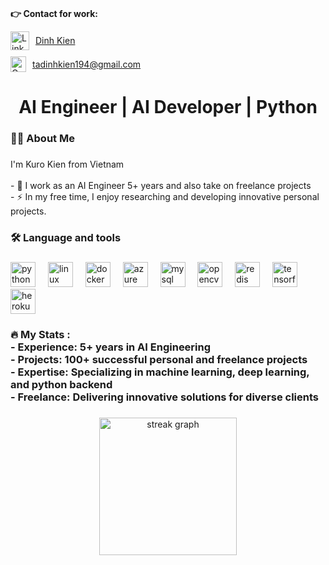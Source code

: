 ###

<div align="left">
  <p><strong>👉 Contact for work:</strong></p>
  <ul style="list-style-type: none; padding: 0; margin: 0;">
    <li style="display: flex; align-items: center; gap: 10px; margin-bottom: 10px;">
      <img src="https://img.icons8.com/?size=100&id=xuvGCOXi8Wyg&format=png&color=000000" alt="LinkedIn" height="30">
      <a href="https://www.linkedin.com/in/kien-kuro/" target="_blank">Dinh Kien</a>
    </li>
    <li style="display: flex; align-items: center; gap: 10px;">
      <img src="https://raw.githubusercontent.com/maurodesouza/profile-readme-generator/master/src/assets/icons/social/gmail/default.svg" alt="Gmail" width="25" height="25">
      <a href="mailto:tadinhkien194@gmail.com" target="_blank">tadinhkien194@gmail.com</a>
    </li>
  </ul>
</div>

###

<h1 align="center">AI Engineer | AI Developer | Python</h1>

###

<h3 align="left">👩‍💻  About Me</h3>

###

<p align="left">I'm Kuro Kien from Vietnam<br><br>- 🔭 I work as an AI Engineer 5+ years and also take on freelance projects<br>- ⚡ In my free time, I enjoy researching and developing innovative personal projects.</p>

###

<h3 align="left">🛠 Language and tools</h3>

###

<div align="left">
  <img src="https://cdn.jsdelivr.net/gh/devicons/devicon/icons/python/python-original.svg" height="40" alt="python logo"  />
  <img width="12" />
  <img src="https://cdn.jsdelivr.net/gh/devicons/devicon/icons/linux/linux-original.svg" height="40" alt="linux logo"  />
  <img width="12" />
  <img src="https://cdn.jsdelivr.net/gh/devicons/devicon/icons/docker/docker-original.svg" height="40" alt="docker logo"  />
  <img width="12" />
  <img src="https://cdn.jsdelivr.net/gh/devicons/devicon/icons/azure/azure-original.svg" height="40" alt="azure logo"  />
  <img width="12" />
  <img src="https://cdn.jsdelivr.net/gh/devicons/devicon/icons/mysql/mysql-original.svg" height="40" alt="mysql logo"  />
  <img width="12" />
  <img src="https://cdn.jsdelivr.net/gh/devicons/devicon/icons/opencv/opencv-original.svg" height="40" alt="opencv logo"  />
  <img width="12" />
  <img src="https://cdn.jsdelivr.net/gh/devicons/devicon/icons/redis/redis-original.svg" height="40" alt="redis logo"  />
  <img width="12" />
  <img src="https://cdn.jsdelivr.net/gh/devicons/devicon/icons/tensorflow/tensorflow-original.svg" height="40" alt="tensorflow logo"  />
  <img width="12" />
  <img src="https://cdn.jsdelivr.net/gh/devicons/devicon/icons/heroku/heroku-original.svg" height="40" alt="heroku logo"  />
</div>

###

<h3 align="left">🔥   My Stats :<br> - Experience: 5+ years in AI Engineering<br> - Projects: 100+ successful personal and freelance projects<br> - Expertise: Specializing in machine learning, deep learning, and python backend<br> - Freelance: Delivering innovative solutions for diverse clients</h3>

###

<div align="center">
  <img src="https://streak-stats.demolab.com?user=tadinhkien99&locale=en&mode=daily&theme=dark&hide_border=false&border_radius=5&order=3" height="220" alt="streak graph"  />
</div>

###
